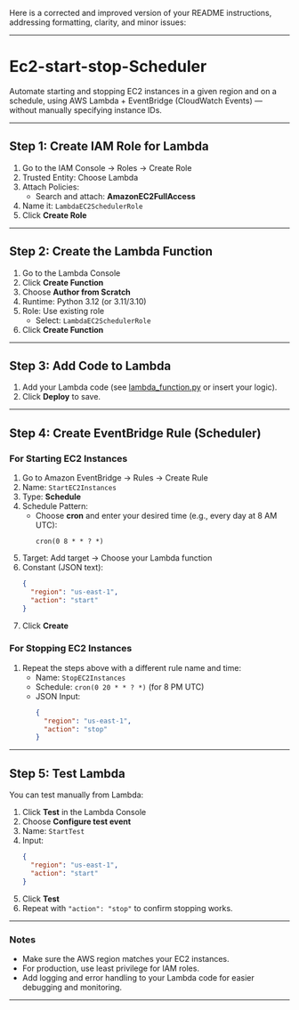 Here is a corrected and improved version of your README instructions, addressing formatting, clarity, and minor issues:

---

# Ec2-start-stop-Scheduler

Automate starting and stopping EC2 instances in a given region and on a schedule, using AWS Lambda + EventBridge (CloudWatch Events) — without manually specifying instance IDs.

---

## Step 1: Create IAM Role for Lambda

1. Go to the IAM Console → Roles → Create Role
2. Trusted Entity: Choose Lambda
3. Attach Policies:
    - Search and attach: **AmazonEC2FullAccess**
4. Name it: `LambdaEC2SchedulerRole`
5. Click **Create Role**

---

## Step 2: Create the Lambda Function

1. Go to the Lambda Console
2. Click **Create Function**
3. Choose **Author from Scratch**
4. Runtime: Python 3.12 (or 3.11/3.10)
5. Role: Use existing role  
    - Select: `LambdaEC2SchedulerRole`
6. Click **Create Function**

---

## Step 3: Add Code to Lambda

1. Add your Lambda code (see [lambda_function.py](lambda_function.py) or insert your logic).
2. Click **Deploy** to save.

---

## Step 4: Create EventBridge Rule (Scheduler)

### For Starting EC2 Instances

1. Go to Amazon EventBridge → Rules → Create Rule
2. Name: `StartEC2Instances`
3. Type: **Schedule**
4. Schedule Pattern:  
    - Choose **cron** and enter your desired time (e.g., every day at 8 AM UTC):
      ```
      cron(0 8 * * ? *)
      ```
5. Target: Add target → Choose your Lambda function
6. Constant (JSON text):
    ```json
    {
      "region": "us-east-1",
      "action": "start"
    }
    ```
7. Click **Create**

### For Stopping EC2 Instances

1. Repeat the steps above with a different rule name and time:
    - Name: `StopEC2Instances`
    - Schedule: `cron(0 20 * * ? *)` (for 8 PM UTC)
    - JSON Input:
      ```json
      {
        "region": "us-east-1",
        "action": "stop"
      }
      ```

---

## Step 5: Test Lambda

You can test manually from Lambda:

1. Click **Test** in the Lambda Console
2. Choose **Configure test event**
3. Name: `StartTest`
4. Input:
    ```json
    {
      "region": "us-east-1",
      "action": "start"
    }
    ```
5. Click **Test**
6. Repeat with `"action": "stop"` to confirm stopping works.

---

### Notes

- Make sure the AWS region matches your EC2 instances.
- For production, use least privilege for IAM roles.
- Add logging and error handling to your Lambda code for easier debugging and monitoring.

---
